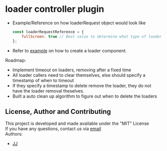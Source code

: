 # loader controller plugin
- Example/Reference on how loaderRequest object would look like
    ```js
    const loaderRequestReference = {
        fullScreen: true // Bool value to determine what type of loader to show
    };
    ```
- Refer to [example](./example/vuetify.vue) on how to create a loader component.

Roadmap:
- Implement timeout on loaders, removing after a fixed time
- All loader callers need to clear themselves, else should specify a timestamp of when to timeout
- If they specify a timestamp to delete remove the loader, they do not have the loader removal theselves.
- Built a auto clean up algorithm to figure out when to delete the loaders

## License, Author and Contributing
This project is developed and made available under the "MIT" License  
If you have any questions, contact us via [email](mailto:developer@enkeldigital.com)  
Authors:
- [JJ](https://github.com/Jaimeloeuf)
